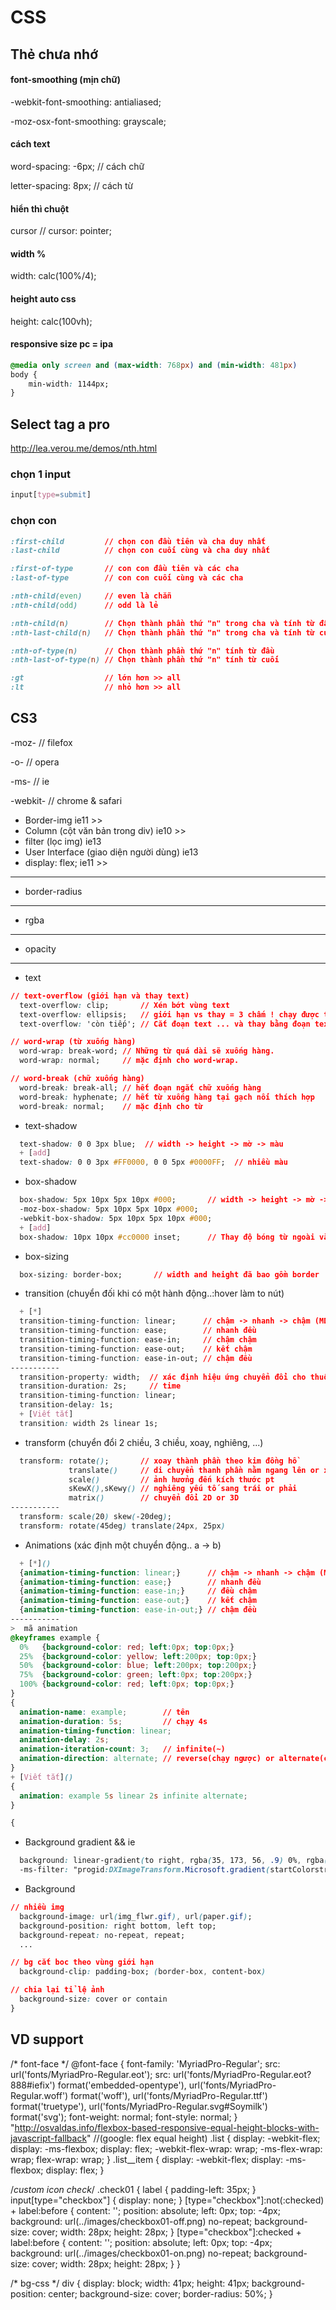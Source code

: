 # CSS

##  Thẻ chưa nhớ
#### font-smoothing (mịn chữ)
-webkit-font-smoothing: antialiased;

-moz-osx-font-smoothing: grayscale;

#### cách text
word-spacing: -6px; 		//	cách chữ

letter-spacing: 8px; 		//	cách từ

#### hiển thì chuột
cursor					        //	cursor: pointer;

#### width %
width: calc(100%/4);

#### height auto css
height: calc(100vh);

#### responsive size pc = ipa
```css
@media only screen and (max-width: 768px) and (min-width: 481px)
body {
    min-width: 1144px;
}
```
## Select tag a pro
http://lea.verou.me/demos/nth.html

### chọn 1 input
```css
input[type=submit]
```
### chọn con
```css
:first-child         // chọn con đầu tiên và cha duy nhất
:last-child          // chọn con cuối cùng và cha duy nhất

:first-of-type       // con con đầu tiên và các cha
:last-of-type        // con con cuối cùng và các cha

:nth-child(even)     // even là chẵn
:nth-child(odd)      // odd là lẻ

:nth-child(n)        // Chọn thành phần thứ "n" trong cha và tính từ đầu
:nth-last-child(n)   // Chọn thành phần thứ "n" trong cha và tính từ cuối

:nth-of-type(n)      // Chọn thành phần thứ "n" tính từ đầu
:nth-last-of-type(n) // Chọn thành phần thứ "n" tính từ cuối

:gt                  // lớn hơn >> all
:lt                  // nhỏ hơn >> all
```
##  CS3
-moz-     // filefox

-o-       // opera

-ms-      // ie

-webkit-  // chrome & safari

- Border-img      ie11 >>
- Column          (cột văn bản trong div) ie10 >>
- filter          (lọc img) ie13
- User Interface  (giao diện người dùng) ie13
- display: flex;  ie11 >>
---------------------------------------------
- border-radius
-----------

- rgba
-----------

- opacity
-----------

- text
```css
// text-overflow (giới hạn và thay text)
  text-overflow: clip;       // Xén bớt vùng text
  text-overflow: ellipsis;   // giới hạn vs thay = 3 chấm ! chạy được trên 1 dòng 
  text-overflow: 'còn tiếp'; // Cắt đoạn text ... và thay bằng đoạn text khác

// word-wrap (từ xuống hàng)
  word-wrap: break-word; // Những từ quá dài sẽ xuống hàng.
  word-wrap: normal;     // mặc định cho word-wrap.

// word-break (chữ xuống hàng)
  word-break: break-all; // hết đoạn ngắt chữ xuống hàng
  word-break: hyphenate; // hết từ xuống hàng tại gạch nối thích hợp
  word-break: normal;    // mặc định cho từ
  ```
- text-shadow
```css
  text-shadow: 0 0 3px blue;  // width -> height -> mờ -> màu
  + [add]
  text-shadow: 0 0 3px #FF0000, 0 0 5px #0000FF;  // nhiều màu
```
- box-shadow
```css
  box-shadow: 5px 10px 5px 10px #000;       // width -> height -> mờ -> độ lan -> màu
  -moz-box-shadow: 5px 10px 5px 10px #000;
  -webkit-box-shadow: 5px 10px 5px 10px #000;
  + [add]
  box-shadow: 10px 10px #cc0000 inset;      // Thay độ bóng từ ngoài vào trong sáng
```
- box-sizing
```css
  box-sizing: border-box;       // width and height đã bao gồm border
```
- transition (chuyển đối khi có một hành động..:hover làm to nút) 
```css
  + [*]
  transition-timing-function: linear;      // chậm -> nhanh -> chậm (MD)
  transition-timing-function: ease;        // nhanh đều
  transition-timing-function: ease-in;     // chậm chậm
  transition-timing-function: ease-out;    // kết chậm
  transition-timing-function: ease-in-out; // chậm đều
-----------
  transition-property: width;  // xác định hiệu ứng chuyển đổi cho thuộc tính
  transition-duration: 2s;     // time
  transition-timing-function: linear;
  transition-delay: 1s;
  + [Viết tắt]
  transition: width 2s linear 1s;
```
- transform (chuyển đổi 2 chiều, 3 chiều, xoay, nghiêng, ...)
```css
  transform: rotate();       // xoay thành phần theo kim đồng hồ      
             translate()     // di chuyển thanh phần nằm ngang lên or xún
             scale()         // ảnh hưởng đến kích thước pt
             sKewX(),sKewy() // nghiêng yếu tố sang trái or phải
             matrix()        // chuyển đổi 2D or 3D
-----------
  transform: scale(20) skew(-20deg);
  transform: rotate(45deg) translate(24px, 25px)
```
- Animations (xác định một chuyển động.. a -> b)
```css
  + [*]()
  {animation-timing-function: linear;}      // chậm -> nhanh -> chậm (MD)
  {animation-timing-function: ease;}        // nhanh đều
  {animation-timing-function: ease-in;}     // đều chậm
  {animation-timing-function: ease-out;}    // kết chậm
  {animation-timing-function: ease-in-out;} // chậm đều
-----------
>  mã animation
@keyframes example {
  0%   {background-color: red; left:0px; top:0px;}
  25%  {background-color: yellow; left:200px; top:0px;}
  50%  {background-color: blue; left:200px; top:200px;}
  75%  {background-color: green; left:0px; top:200px;}
  100% {background-color: red; left:0px; top:0px;}
}
{
  animation-name: example;        // tên
  animation-duration: 5s;         // chạy 4s
  animation-timing-function: linear;
  animation-delay: 2s;          
  animation-iteration-count: 3;   // infinite(~)
  animation-direction: alternate; // reverse(chạy ngược) or alternate(chay 1v sau đó ngược lại )
}
+ [Viết tắt]()
{
  animation: example 5s linear 2s infinite alternate;
}

{
  ```
- Background gradient && ie
```css
  background: linear-gradient(to right, rgba(35, 173, 56, .9) 0%, rgba(173, 202, 85, .9) 100%); 
  -ms-filter: "progid:DXImageTransform.Microsoft.gradient(startColorstr='#23ad38', endColorstr='#adca55', GradientType=1)";
```
- Background
```css
// nhiều img
  background-image: url(img_flwr.gif), url(paper.gif);
  background-position: right bottom, left top;
  background-repeat: no-repeat, repeat;
  ...

// bg cắt boc theo vùng giới hạn
  background-clip: padding-box; (border-box, content-box)

// chia lại tỉ lệ ảnh
  background-size: cover or contain
}
```

## VD support 
/* font-face */
@font-face {
  font-family: 'MyriadPro-Regular';
  src: url('fonts/MyriadPro-Regular.eot');
  src: url('fonts/MyriadPro-Regular.eot?888#iefix') format('embedded-opentype'),
  	 url('fonts/MyriadPro-Regular.woff') format('woff'),
  	 url('fonts/MyriadPro-Regular.ttf') format('truetype'),
  	 url('fonts/MyriadPro-Regular.svg#Soymilk') format('svg');
  font-weight: normal;
  font-style: normal;
}
"http://osvaldas.info/flexbox-based-responsive-equal-height-blocks-with-javascript-fallback" //(google: flex equal height)
.list {
  display: -webkit-flex;
  display: -ms-flexbox;
  display: flex;
  -webkit-flex-wrap: wrap;
  -ms-flex-wrap: wrap;
  flex-wrap: wrap;
}
.list__item {
  display: -webkit-flex;
  display: -ms-flexbox;
  display: flex;
}

/*custom icon check*/
.check01 {
  label {
    padding-left: 35px;
  }
  input[type="checkbox"] {
    display: none;
  }
  [type="checkbox"]:not(:checked) + label:before {
    content: '';
    position: absolute;
    left: 0px;
    top: -4px;
    background: url(../images/checkbox01-off.png) no-repeat;
    background-size: cover;
    width: 28px;
    height: 28px;
  }
  [type="checkbox"]:checked + label:before {
    content: '';
    position: absolute;
    left: 0px;
    top: -4px;
    background: url(../images/checkbox01-on.png) no-repeat;
    background-size: cover;
    width: 28px;
    height: 28px;
  }
}

/* bg-css */
div {
  display: block;
  width: 41px; 
  height: 41px;
  background-position: center;
  background-size: cover;
  border-radius: 50%;
}

<span  style="background: url('../img/profile/cover-edit.png') no-repeat;"></span>

